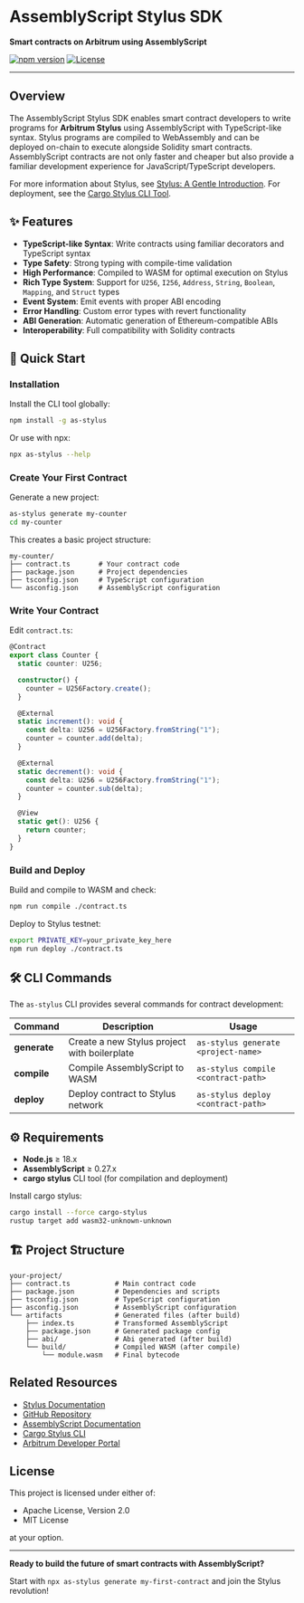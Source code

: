 # AssemblyScript Stylus SDK

**Smart contracts on Arbitrum using AssemblyScript**

[![npm version](https://badge.fury.io/js/as-stylus.svg)](https://badge.fury.io/js/as-stylus)
[![License](https://img.shields.io/badge/license-MIT%20OR%20Apache--2.0-blue.svg)](https://github.com/wakeuplabs-io/assembly-script-stylus-sdk)

---

## Overview

The AssemblyScript Stylus SDK enables smart contract developers to write programs for **Arbitrum Stylus** using AssemblyScript with TypeScript-like syntax. Stylus programs are compiled to WebAssembly and can be deployed on-chain to execute alongside Solidity smart contracts. AssemblyScript contracts are not only faster and cheaper but also provide a familiar development experience for JavaScript/TypeScript developers.

For more information about Stylus, see [Stylus: A Gentle Introduction](https://docs.arbitrum.io/stylus/stylus-gentle-introduction). For deployment, see the [Cargo Stylus CLI Tool](https://docs.arbitrum.io/stylus/reference/cargo-stylus).

## ✨ Features

- **TypeScript-like Syntax**: Write contracts using familiar decorators and TypeScript syntax
- **Type Safety**: Strong typing with compile-time validation  
- **High Performance**: Compiled to WASM for optimal execution on Stylus
- **Rich Type System**: Support for `U256`, `I256`, `Address`, `String`, `Boolean`, `Mapping`, and `Struct` types
- **Event System**: Emit events with proper ABI encoding
- **Error Handling**: Custom error types with revert functionality
- **ABI Generation**: Automatic generation of Ethereum-compatible ABIs
- **Interoperability**: Full compatibility with Solidity contracts

## 🚀 Quick Start

### Installation

Install the CLI tool globally:

```bash
npm install -g as-stylus
```

Or use with npx:

```bash
npx as-stylus --help
```

### Create Your First Contract

Generate a new project:

```bash
as-stylus generate my-counter
cd my-counter
```

This creates a basic project structure:
```
my-counter/
├── contract.ts       # Your contract code
├── package.json      # Project dependencies  
├── tsconfig.json     # TypeScript configuration
└── asconfig.json     # AssemblyScript configuration
```

### Write Your Contract

Edit `contract.ts`:

```typescript
@Contract
export class Counter {
  static counter: U256;

  constructor() {
    counter = U256Factory.create();
  }

  @External
  static increment(): void {
    const delta: U256 = U256Factory.fromString("1");
    counter = counter.add(delta);
  }

  @External
  static decrement(): void {
    const delta: U256 = U256Factory.fromString("1");
    counter = counter.sub(delta);
  }

  @View
  static get(): U256 {
    return counter;
  }
}
```

### Build and Deploy

Build and compile to WASM and check:
```bash
npm run compile ./contract.ts
```

Deploy to Stylus testnet:
```bash
export PRIVATE_KEY=your_private_key_here
npm run deploy ./contract.ts
```

## 🛠️ CLI Commands

The `as-stylus` CLI provides several commands for contract development:

| Command | Description | Usage |
|---------|-------------|--------|
| **generate** | Create a new Stylus project with boilerplate | `as-stylus generate <project-name>` |
| **compile** | Compile AssemblyScript to WASM | `as-stylus compile <contract-path>` |
| **deploy** | Deploy contract to Stylus network | `as-stylus deploy <contract-path>` |

## ⚙️ Requirements

- **Node.js** ≥ 18.x
- **AssemblyScript** ≥ 0.27.x  
- **cargo stylus** CLI tool (for compilation and deployment)

Install cargo stylus:
```bash
cargo install --force cargo-stylus
rustup target add wasm32-unknown-unknown
```
## 🏗️ Project Structure

```
your-project/
├── contract.ts           # Main contract code
├── package.json          # Dependencies and scripts
├── tsconfig.json         # TypeScript configuration
├── asconfig.json         # AssemblyScript configuration
└── artifacts             # Generated files (after build)
    ├── index.ts          # Transformed AssemblyScript
    ├── package.json      # Generated package config
    ├── abi/              # Abi generated (after build)
    └── build/            # Compiled WASM (after compile)
        └── module.wasm   # Final bytecode
```

## Related Resources

- [Stylus Documentation](https://docs.arbitrum.io/stylus)
- [GitHub Repository](https://github.com/wakeuplabs-io/assembly-script-stylus-sdk)
- [AssemblyScript Documentation](https://www.assemblyscript.org/)
- [Cargo Stylus CLI](https://docs.arbitrum.io/stylus/tools/stylus-cli)
- [Arbitrum Developer Portal](https://docs.arbitrum.io/)

## License  

This project is licensed under either of:

- Apache License, Version 2.0
- MIT License

at your option.

---

**Ready to build the future of smart contracts with AssemblyScript?**

Start with `npx as-stylus generate my-first-contract` and join the Stylus revolution!
